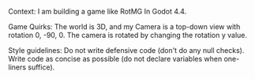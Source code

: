 Context:
I am building a game like RotMG In Godot 4.4.

Game Quirks: 
The world is 3D, and my Camera is a top-down view with rotation 0, -90, 0. The camera is rotated by changing the rotation y value.

Style guidelines:
Do not write defensive code (don't do any null checks). Write code as concise as possible (do not declare variables when one-liners suffice).
